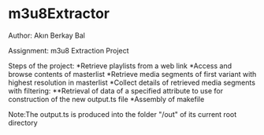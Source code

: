# m3u8Extractor

Author: Akın Berkay Bal

Assignment: m3u8 Extraction Project

Steps of the project:
*Retrieve playlists from a web link
*Access and browse contents of masterlist
*Retrieve media segments of first variant with highest resolution in masterlist
*Collect details of retrieved media segments with filtering:
**Retrieval of data of a specified attribute to use for construction of the new output.ts file
*Assembly of makefile

Note:The output.ts is produced into the folder "/out" of its current root directory
